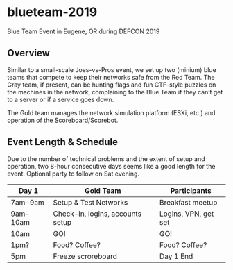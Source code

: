 # blueteam-2019
Blue Team Event in Eugene, OR during DEFCON 2019

## Overview
Similar to a small-scale Joes-vs-Pros event, we set up two (minium) blue teams that compete to keep their networks safe from the Red Team. The Gray team, if present, can be hunting flags and fun CTF-style puzzles on the machines in the network, complaining to the Blue Team if they can’t get to a server or if a service goes down.

The Gold team manages the network simulation platform (ESXi, etc.) and operation of the Scoreboard/Scorebot.

## Event Length & Schedule
Due to the number of technical problems and the extent of setup and operation, two 8-hour consecutive days seems like a good length for the event. Optional party to follow on Sat evening.

| Day 1 | Gold Team | Participants |
| ----------- | ----------- | -----------|
| 7am-9am | Setup & Test Networks | Breakfast meetup |
| 9am-10am | Check-in, logins, accounts setup | Logins, VPN, get set |
| 10am | GO! | GO! |
| 1pm? | Food? Coffee? | Food? Coffee? |
| 5pm | Freeze scroreboard | Day 1 End |

